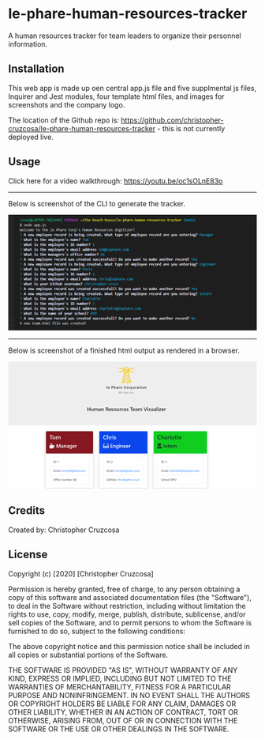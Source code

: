 # le-phare-human-resources-tracker
A human resources tracker for team leaders to organize their personnel information.

## Installation

This web app is made up oen central app.js file and five supplmental js files, Inquirer and Jest modules, four template html files, and images for screenshots and the company logo.

The location of the Github repo is: https://github.com/christopher-cruzcosa/le-phare-human-resources-tracker - this is not currently deployed live.

## Usage 

Click here for a video walkthrough: https://youtu.be/oc1sOLnE83o

-----

Below is screenshot of the CLI to generate the tracker.

![Screenshot 1](./lib/images/screenshot1.png)

-----

Below is screenshot of a finished html output as rendered in a browser.

![Screenshot 2](./lib/images/screenshot2.png)


## Credits

Created by: Christopher Cruzcosa


## License

Copyright (c) [2020] [Christopher Cruzcosa]

Permission is hereby granted, free of charge, to any person obtaining a copy
of this software and associated documentation files (the "Software"), to deal
in the Software without restriction, including without limitation the rights
to use, copy, modify, merge, publish, distribute, sublicense, and/or sell
copies of the Software, and to permit persons to whom the Software is
furnished to do so, subject to the following conditions:

The above copyright notice and this permission notice shall be included in all
copies or substantial portions of the Software.

THE SOFTWARE IS PROVIDED "AS IS", WITHOUT WARRANTY OF ANY KIND, EXPRESS OR
IMPLIED, INCLUDING BUT NOT LIMITED TO THE WARRANTIES OF MERCHANTABILITY,
FITNESS FOR A PARTICULAR PURPOSE AND NONINFRINGEMENT. IN NO EVENT SHALL THE
AUTHORS OR COPYRIGHT HOLDERS BE LIABLE FOR ANY CLAIM, DAMAGES OR OTHER
LIABILITY, WHETHER IN AN ACTION OF CONTRACT, TORT OR OTHERWISE, ARISING FROM,
OUT OF OR IN CONNECTION WITH THE SOFTWARE OR THE USE OR OTHER DEALINGS IN THE
SOFTWARE.